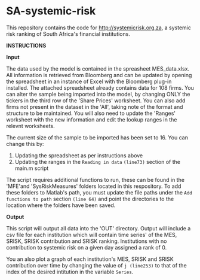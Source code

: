 # SA-systemic-risk
This repository contains the code for http://systemicrisk.org.za, a systemic risk ranking of South Africa's financial institutions.

__INSTRUCTIONS__

__Input__

 The data used by the model is contained in the spreasheet MES_data.xlsx. All information is retrieved from Bloomberg and can be updated by opening the spreadsheet in an instance of Excel with the Bloomberg plug-in installed. The attached spreadsheet already contains data for 108 firms. You can alter the sample being imported into the model, by changing ONLY the tickers in the third row of the 'Share Prices' worksheet. You can also add firms not present in the dataset in the 'All', taking note of the format and structure to be maintained. You will also need to update the 'Ranges' worksheet with the new information and edit the lookup ranges in the relevnt worksheets. 
 
 The current size of the sample to be imported has been set to 16. You can change this by:
 
 1. Updating the spreadsheet as per instructions above
 2. Updating the ranges in the `Reading in data` `(line73)` section of the main.m script
 
The script requires additional functions to run, these can be found in the 'MFE'and 'SysRiskMeasures' folders located in this respository. To add these folders to Matlab's path, you must update the file paths under the `Add functions to path` section `(line 64)` and point the directories to the location where the folders have been saved.

__Output__

This script will output all data into the 'OUT\' directory. Output will include a csv file for each institution which will contain time series' of the MES, SRISK, SRISK contribution and SRISK ranking. Institutions with no contribution to systemic risk on a given day assigned a rank of 0. 

You an also plot a graph of each institution's MES, SRISK and SRISK contribution over time by changing the value of `j (line253)` to that of the index of the desired intitution in the variable `Series`. 
